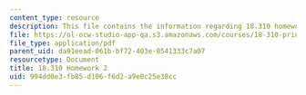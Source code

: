```yaml
---
content_type: resource
description: This file contains the information regarding 18.310 homework 2.
file: https://ol-ocw-studio-app-qa.s3.amazonaws.com/courses/18-310-principles-of-discrete-applied-mathematics-fall-2013/994dd0e3fb85d106f6d2a9e8c25e38cc_MIT18_310F13_Homework2.pdf
file_type: application/pdf
parent_uid: da91eead-061b-bf72-403e-0541333c7a07
resourcetype: Document
title: 18.310 Homework 2
uid: 994dd0e3-fb85-d106-f6d2-a9e8c25e38cc
---
```

